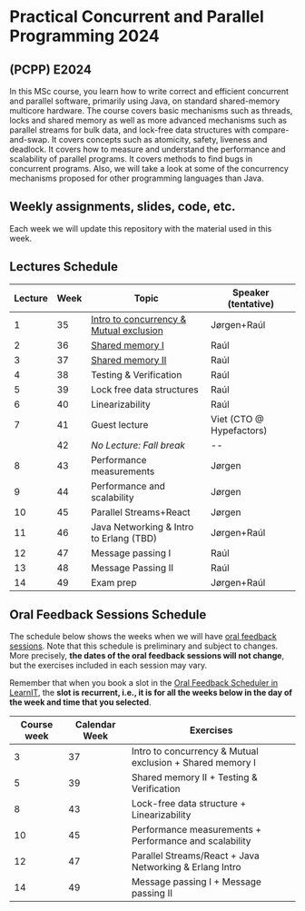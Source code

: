 # Practical Concurrent and Parallel Programming 2024

## (PCPP) E2024

In this MSc course, you learn how to write correct and efficient concurrent and parallel software, primarily using Java, on standard shared-memory multicore hardware. The course covers basic mechanisms such as threads, locks and shared memory as well as more advanced mechanisms such as parallel streams for bulk data, and lock-free data structures with compare-and-swap. It covers concepts such as atomicity, safety, liveness and deadlock. It covers how to measure and understand the performance and scalability of parallel programs. It covers methods to find bugs in concurrent programs. Also, we will take a look at some of the concurrency mechanisms proposed for other programming languages than Java.


## Weekly assignments, slides, code, etc.

Each week we will update this repository with the material used in this week.


## Lectures Schedule

| Lecture | Week | Topic                                              | Speaker (tentative)      |
|---------|------|----------------------------------------------------|--------------------------|
| 1       | 35   | [Intro to concurrency & Mutual exclusion](week01/) | Jørgen+Raúl              |
| 2       | 36   | [Shared memory I](week02/)                         | Raúl                     |
| 3       | 37   | [Shared memory II](week03/)                        | Raúl                     |
| 4       | 38   | Testing & Verification                             | Raúl                     |
| 5       | 39   | Lock free data structures                          | Raúl                     |
| 6       | 40   | Linearizability                                    | Raúl                     |
| 7       | 41   | Guest lecture                                      | Viet (CTO @ Hypefactors) |
|         | 42   | *No Lecture: Fall break*                           | --                       |
| 8       | 43   | Performance measurements                           | Jørgen                   |
| 9       | 44   | Performance and scalability                        | Jørgen                   |
| 10      | 45   | Parallel Streams+React                             | Jørgen                   |
| 11      | 46   | Java Networking & Intro to Erlang (TBD)            | Jørgen+Raúl              |
| 12      | 47   | Message passing I                                  | Raúl                     |
| 13      | 48   | Message Passing II                                 | Raúl                     |
| 14      | 49   | Exam prep                                          | Jørgen+Raúl              |


## Oral Feedback Sessions Schedule

The schedule below shows the weeks when we will have [oral feedback sessions](general-info/assignment-submissions-and-oral-feedback.md).
Note that this schedule is preliminary and subject to changes.
More precisely, **the dates of the oral feedback sessions will not change**, but the exercises included in each session may vary.

Remember that when you book a slot in the [Oral Feedback Scheduler in LearnIT](https://learnit.itu.dk/mod/organizer/view.php?id=206699), the **slot is recurrent, i.e., it is for all the weeks below in the day of the week and time that you selected**.

| Course week | Calendar Week | Exercises                                                 |
|-------------|---------------|-----------------------------------------------------------|
| 3           | 37            | Intro to concurrency & Mutual exclusion + Shared memory I |
| 5           | 39            | Shared memory II  + Testing & Verification                |
| 8           | 43            | Lock-free data structure + Linearizability                |
| 10          | 45            | Performance measurements + Performance and scalability    |
| 12          | 47            | Parallel Streams/React + Java Networking & Erlang Intro   |
| 14          | 49            | Message passing I + Message passing II                    |
